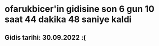 # ofarukbicer'in gidisine son 6 gun 10 saat 44 dakika 48 saniye kaldi

## Gidis tarihi: 30.09.2022 :(